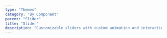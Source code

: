 ```yaml
---
type: "Themes"
category: "By Component"
parent: "Slider"
title: "Slider"
description: "Customizable sliders with custom animation and interaction."
---
```


